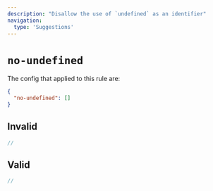 ```yaml
---
description: "Disallow the use of `undefined` as an identifier"
navigation:
  type: 'Suggestions'
---
```


# `no-undefined`

The config that applied to this rule are:

```json
{
  "no-undefined": []
}
```

## Invalid

```js invalid
//
```

## Valid

```js valid
//
```
  